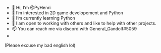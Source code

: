 - 👋 Hi, I’m @PyHenri
- 👀 I’m interested in 2D game developement and Python
- 🌱 I’m currently learning Python
- 💞️ I am open to working with others and like to help with other projects.
- 📫 You can reach me via discord with General_Gandolf#5059
- 
(Please excuse my bad english lol)

<!---
PyHenri/PyHenri is a ✨ special ✨ repository because its `README.md` (this file) appears on your GitHub profile.
You can click the Preview link to take a look at your changes.
--->

